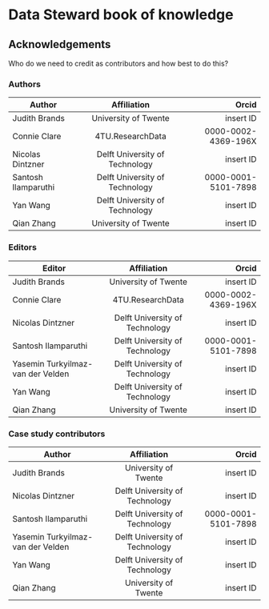 # Data Steward book of knowledge

## Acknowledgements 

Who do we need to credit as contributors and how best to do this?

### Authors

| Author | Affiliation| Orcid |
|--------------|:-----:|-----------:|
| Judith Brands | University of Twente | insert ID |
| Connie Clare | 4TU.ResearchData | 0000-0002-4369-196X |
| Nicolas Dintzner | Delft University of Technology | insert ID |
| Santosh Ilamparuthi  | Delft University of Technology | 0000-0001-5101-7898 |
| Yan Wang | Delft University of Technology | insert ID  |
| Qian Zhang| University of Twente | insert ID |
  
### Editors

| Editor | Affiliation| Orcid |
|--------------|:-----:|-----------:|
| Judith Brands | University of Twente | insert ID |
| Connie Clare | 4TU.ResearchData | 0000-0002-4369-196X |
| Nicolas Dintzner | Delft University of Technology | insert ID |
| Santosh Ilamparuthi  | Delft University of Technology | 0000-0001-5101-7898 |
|Yasemin Turkyilmaz-van der Velden | Delft University of Technology | insert ID |
| Yan Wang | Delft University of Technology | insert ID  |
| Qian Zhang| University of Twente | insert ID |
  

### Case study contributors

| Author | Affiliation| Orcid |
|--------------|:-----:|-----------:|
| Judith Brands | University of Twente | insert ID |
| Nicolas Dintzner | Delft University of Technology | insert ID |
| Santosh Ilamparuthi  | Delft University of Technology | 0000-0001-5101-7898 |
|Yasemin Turkyilmaz-van der Velden | Delft University of Technology | insert ID |
| Yan Wang | Delft University of Technology| insert ID  |
| Qian Zhang| University of Twente | insert ID |
